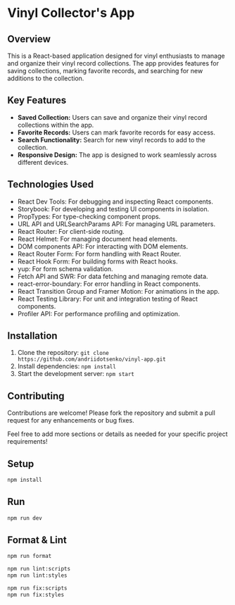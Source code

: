 # Vinyl Collector's App

## Overview

This is a React-based application designed for vinyl enthusiasts to manage and organize their vinyl record collections. The app provides features for saving collections, marking favorite records, and searching for new additions to the collection.

## Key Features

- **Saved Collection:** Users can save and organize their vinyl record collections within the app.
- **Favorite Records:** Users can mark favorite records for easy access.
- **Search Functionality:** Search for new vinyl records to add to the collection.
- **Responsive Design:** The app is designed to work seamlessly across different devices.

## Technologies Used

- React Dev Tools: For debugging and inspecting React components.
- Storybook: For developing and testing UI components in isolation.
- PropTypes: For type-checking component props.
- URL API and URLSearchParams API: For managing URL parameters.
- React Router: For client-side routing.
- React Helmet: For managing document head elements.
- DOM components API: For interacting with DOM elements.
- React Router Form: For form handling with React Router.
- React Hook Form: For building forms with React hooks.
- yup: For form schema validation.
- Fetch API and SWR: For data fetching and managing remote data.
- react-error-boundary: For error handling in React components.
- React Transition Group and Framer Motion: For animations in the app.
- React Testing Library: For unit and integration testing of React components.
- Profiler API: For performance profiling and optimization.

## Installation

1. Clone the repository: `git clone https://github.com/andriidotsenko/vinyl-app.git`
2. Install dependencies: `npm install`
3. Start the development server: `npm start`

## Contributing

Contributions are welcome! Please fork the repository and submit a pull request for any enhancements or bug fixes.

Feel free to add more sections or details as needed for your specific project requirements!


## Setup

```sh
npm install
```

## Run

```sh
npm run dev
```

## Format & Lint

```sh
npm run format
```

```sh
npm run lint:scripts
npm run lint:styles
```

```sh
npm run fix:scripts
npm run fix:styles
```
